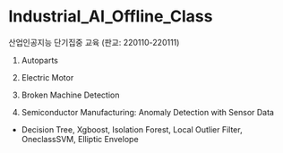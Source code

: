 # Industrial_AI_Offline_Class
산업인공지능 단기집중 교육 (판교: 220110-220111)

1. Autoparts


2. Electric Motor


3. Broken Machine Detection


6. Semiconductor Manufacturing: Anomaly Detection with Sensor Data
- Decision Tree, Xgboost, Isolation Forest, Local Outlier Filter, OneclassSVM, Elliptic Envelope
